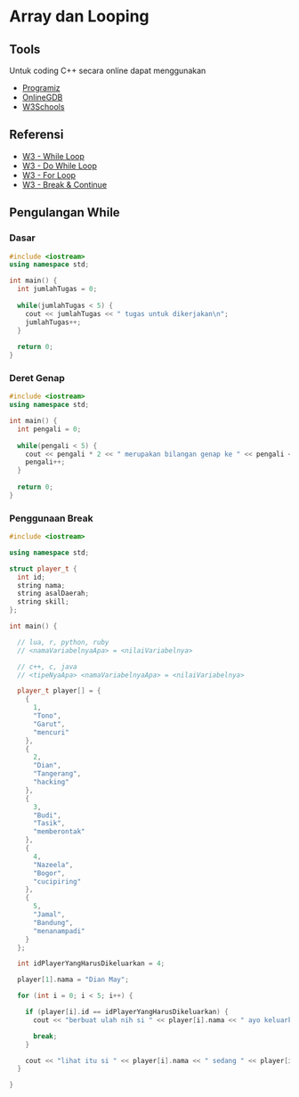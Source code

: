 # Array dan Looping

## Tools

Untuk coding C++ secara online dapat menggunakan
- [Programiz](https://www.programiz.com/cpp-programming/online-compiler/)
- [OnlineGDB](https://www.onlinegdb.com/online_c++_compiler)
- [W3Schools](https://www.w3schools.com/cpp/trycpp.asp?filename=demo_compiler)

## Referensi
- [W3 - While Loop](https://www.w3schools.com/CPP/cpp_while_loop.asp)
- [W3 - Do While Loop](https://www.w3schools.com/CPP/cpp_do_while_loop.asp)
- [W3 - For Loop](https://www.w3schools.com/CPP/cpp_for_loop.asp)
- [W3 - Break & Continue](https://www.w3schools.com/CPP/cpp_break.asp)

## Pengulangan While

### Dasar

```cpp
#include <iostream>
using namespace std;

int main() {
  int jumlahTugas = 0;
  
  while(jumlahTugas < 5) {
    cout << jumlahTugas << " tugas untuk dikerjakan\n";
    jumlahTugas++;
  }
  
  return 0;
}
```

### Deret Genap

```cpp
#include <iostream>
using namespace std;

int main() {
  int pengali = 0;
  
  while(pengali < 5) {
    cout << pengali * 2 << " merupakan bilangan genap ke " << pengali << "\n";
    pengali++;
  }
  
  return 0;
}
```

### Penggunaan Break
```cpp
#include <iostream>

using namespace std;

struct player_t {
  int id;
  string nama;
  string asalDaerah;
  string skill;
};

int main() {

  // lua, r, python, ruby
  // <namaVariabelnyaApa> = <nilaiVariabelnya>

  // c++, c, java
  // <tipeNyaApa> <namaVariabelnyaApa> = <nilaiVariabelnya>

  player_t player[] = {
    {
      1,
      "Tono",
      "Garut",
      "mencuri"
    },
    {
      2,
      "Dian",
      "Tangerang",
      "hacking"
    },
    {
      3,
      "Budi",
      "Tasik",
      "memberontak"
    },
    {
      4,
      "Nazeela",
      "Bogor",
      "cucipiring"
    },
    {
      5,
      "Jamal",
      "Bandung",
      "menanampadi"
    }
  };

  int idPlayerYangHarusDikeluarkan = 4;

  player[1].nama = "Dian May";

  for (int i = 0; i < 5; i++) {

    if (player[i].id == idPlayerYangHarusDikeluarkan) {
      cout << "berbuat ulah nih si " << player[i].nama << " ayo keluarkan ! \n";

      break;
    }

    cout << "lihat itu si " << player[i].nama << " sedang " << player[i].skill << "\n";
  }

}
```
